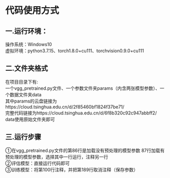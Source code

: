 # **代码使用方式**

## **一.运行环境：**
操作系统：Windows10  <br />
虚拟环境：python3.7.15、torch1.8.0+cu111、torchvision0.9.0+cu111

## 二.文件夹格式
在项目目录下有:<br />
一个vgg_pretrained.py文件、一个参数文件夹params（内含两张模型参数）、一个数据文件夹data <br />
其中params的云盘链接为https://cloud.tsinghua.edu.cn/d/2f85460bf1824f37be71/  <br />
完整代码链接为https://cloud.tsinghua.edu.cn/d/6f8b320c92c947abbff2/
data使用原始文件夹即可

## 三.运行步骤
①在vgg_pretrained.py文件的第86行是加载没有预处理的模型参数
87行加载有预处理的模型参数，选择其中一行运行，注释另一行   <br />
②评估模型：直接运行代码即可  <br />
③训练模型：将第100行注释，并把第189行取消注释（保存参数）
